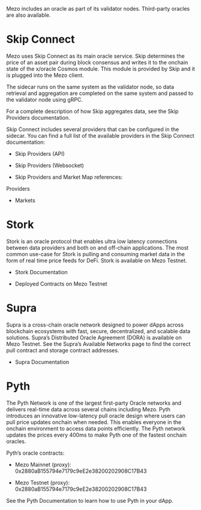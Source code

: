 Mezo includes an oracle as part of its validator nodes. Third-party oracles are also available.




# Skip Connect


Mezo uses Skip Connect as its main oracle service. Skip determines the price of an asset pair during block consensus and writes it to the onchain state of the x/oracle Cosmos module. This module is provided by Skip and it is plugged into the Mezo client.


The sidecar runs on the same system as the validator node, so data retrieval and aggregation are completed on the same system and passed to the validator node using gRPC.





For a complete description of how Skip aggregates data, see the Skip Providers documentation.


Skip Connect includes several providers that can be configured in the sidecar. You can find a full list of the available providers in the Skip Connect documentation:



- Skip Providers (API)

- Skip Providers (Websocket)

- Skip Providers and Market Map references:

Providers

- Markets






# Stork


Stork is an oracle protocol that enables ultra low latency connections between data providers and both on and off-chain applications. The most common use-case for Stork is pulling and consuming market data in the form of real time price feeds for DeFi. Stork is available on Mezo Testnet.



- Stork Documentation

- Deployed Contracts on Mezo Testnet




# Supra


Supra is a cross-chain oracle network designed to power dApps across blockchain ecosystems with fast, secure, decentralized, and scalable data solutions. Supra’s Distributed Oracle Agreement (DORA) is available on Mezo Testnet. See the Supra’s Available Networks page to find the correct pull contract and storage contract addresses.



- Supra Documentation
​




# Pyth


The Pyth Network is one of the largest first-party Oracle networks and delivers real-time data across several chains including Mezo. Pyth introduces an innovative low-latency pull oracle design where users can pull price updates onchain when needed. This enables everyone in the onchain environment to access data points efficiently. The Pyth network updates the prices every 400ms to make Pyth one of the fastest onchain oracles.


Pyth’s oracle contracts:



- Mezo Mainnet (proxy): 0x2880aB155794e7179c9eE2e38200202908C17B43

- Mezo Testnet (proxy): 0x2880aB155794e7179c9eE2e38200202908C17B43


See the Pyth Documentation to learn how to use Pyth in your dApp.